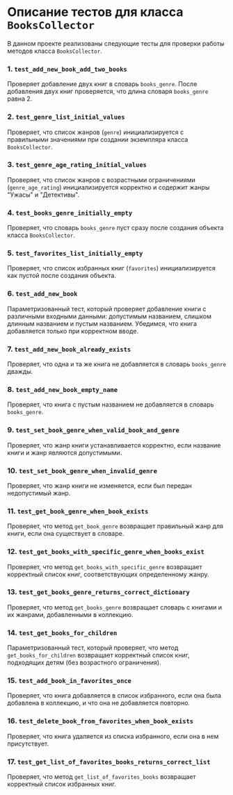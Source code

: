 # Описание тестов для класса `BooksCollector`

В данном проекте реализованы следующие тесты для проверки работы методов класса `BooksCollector`.

### 1. `test_add_new_book_add_two_books`
Проверяет добавление двух книг в словарь `books_genre`. После добавления двух книг проверяется, что длина словаря `books_genre` равна 2.

### 2. `test_genre_list_initial_values`
Проверяет, что список жанров (`genre`) инициализируется с правильными значениями при создании экземпляра класса `BooksCollector`.

### 3. `test_genre_age_rating_initial_values`
Проверяет, что список жанров с возрастными ограничениями (`genre_age_rating`) инициализируется корректно и содержит жанры "Ужасы" и "Детективы".

### 4. `test_books_genre_initially_empty`
Проверяет, что словарь `books_genre` пуст сразу после создания объекта класса `BooksCollector`.

### 5. `test_favorites_list_initially_empty`
Проверяет, что список избранных книг (`favorites`) инициализируется как пустой после создания объекта.

### 6. `test_add_new_book`
Параметризованный тест, который проверяет добавление книги с различными входными данными: допустимым названием, слишком длинным названием и пустым названием. Убедимся, что книга добавляется только при корректном вводе.

### 7. `test_add_new_book_already_exists`
Проверяет, что одна и та же книга не добавляется в словарь `books_genre` дважды.

### 8. `test_add_new_book_empty_name`
Проверяет, что книга с пустым названием не добавляется в словарь `books_genre`.

### 9. `test_set_book_genre_when_valid_book_and_genre`
Проверяет, что жанр книги устанавливается корректно, если название книги и жанр являются допустимыми.

### 10. `test_set_book_genre_when_invalid_genre`
Проверяет, что жанр книги не изменяется, если был передан недопустимый жанр.

### 11. `test_get_book_genre_when_book_exists`
Проверяет, что метод `get_book_genre` возвращает правильный жанр для книги, если она существует в словаре.

### 12. `test_get_books_with_specific_genre_when_books_exist`
Проверяет, что метод `get_books_with_specific_genre` возвращает корректный список книг, соответствующих определенному жанру.

### 13. `test_get_books_genre_returns_correct_dictionary`
Проверяет, что метод `get_books_genre` возвращает словарь с книгами и их жанрами, добавленными в коллекцию.

### 14. `test_get_books_for_children`
Параметризованный тест, который проверяет, что метод `get_books_for_children` возвращает корректный список книг, подходящих детям (без возрастного ограничения).

### 15. `test_add_book_in_favorites_once`
Проверяет, что книга добавляется в список избранного, если она была добавлена в коллекцию, и что она не добавляется повторно.

### 16. `test_delete_book_from_favorites_when_book_exists`
Проверяет, что книга удаляется из списка избранного, если она в нем присутствует.

### 17. `test_get_list_of_favorites_books_returns_correct_list`
Проверяет, что метод `get_list_of_favorites_books` возвращает корректный список избранных книг.
